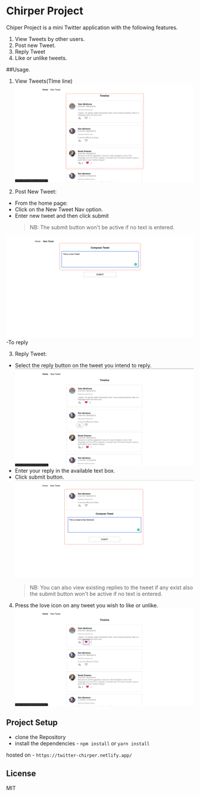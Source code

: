 # Chirper Project

Chiper Project is a mini Twitter application with the following features.

1. View Tweets by other users.
2. Post new Tweet.
3. Reply Tweet
4. Like or unlike tweets.

##Usage.

1. View Tweets(TIme line)
   ![timeline page](./images/timeline.png 'Landing Page')

2. Post New Tweet:

- From the home page:
- Click on the New Tweet Nav option.
- Enter new tweet and then click submit
  > NB: The submit button won't be active if no text is entered.

![new tweet page](./images/new_tweet.png 'New Tweet Page')
-To reply

3. Reply Tweet:

- Select the reply button on the tweet you intend to reply.
  ![reply button page](./images/reply_button.png 'Reply button image')
- Enter your reply in the available text box.
- Click submit button.
  ![reply page](./images/reply_tweet.png 'Reply tweet image')
  > NB: You can also view existing replies to the tweet if any exist also the submit button won't be active if no text is entered.

4. Press the love icon on any tweet you wish to like or unlike.
   ![like tweet image](./images/like_tweet.png 'like tweet image')

## Project Setup

- clone the Repository
- install the dependencies - `npm install` or `yarn install`

hosted on - `https://twitter-chirper.netlify.app/`

## License

MIT
